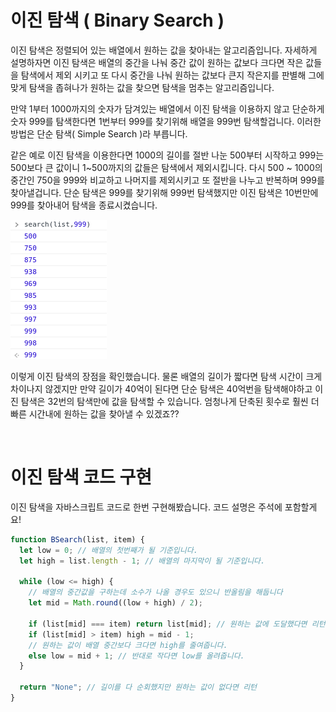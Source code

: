 # 이진 탐색 ( Binary Search )

이진 탐색은 정렬되어 있는 배열에서 원하는 값을 찾아내는 알고리즘입니다. 자세하게 설명하자면 이진 탐색은 배열의 중간을 나눠 중간 값이 원하는 값보다 크다면 작은 값들을 탐색에서 제외 시키고 또 다시 중간을 나눠 원하는 값보다 큰지 작은지를 판별해 그에 맞게 탐색을 좁혀나가 원하는 값을 찾으면 탐색을 멈추는 알고리즘입니다.

만약 1부터 1000까지의 숫자가 담겨있는 배열에서 이진 탐색을 이용하지 않고 단순하게 숫자 999를 탐색한다면 1번부터 999를 찾기위해 배열을 999번 탐색할겁니다. 이러한 방법은 단순 탐색( Simple Search )라 부릅니다.

같은 예로 이진 탐색을 이용한다면 1000의 길이를 절반 나눈 500부터 시작하고 999는 500보다 큰 값이니 1~500까지의 값들은 탐색에서 제외시킵니다. 다시 500 ~ 1000의 중간인 750을 999와 비교하고 나머지를 제외시키고 또 절반을 나누고 반복하며 999를 찾아낼겁니다. 단순 탐색은 999를 찾기위해 999번 탐색했지만 이진 탐색은 10번만에 999를 찾아내어 탐색을 종료시켰습니다.

![](./image/binary_search.png)

이렇게 이진 탐색의 장점을 확인했습니다. 물론 배열의 길이가 짧다면 탐색 시간이 크게 차이나지 않겠지만 만약 길이가 40억이 된다면 단순 탐색은 40억번을 탐색해야하고 이진 탐색은 32번의 탐색만에 값을 탐색할 수 있습니다. 엄청나게 단축된 횟수로 훨씬 더 빠른 시간내에 원하는 값을 찾아낼 수 있겠죠??

<br />

# 이진 탐색 코드 구현

이진 탐색을 자바스크립트 코드로 한번 구현해봤습니다. 코드 설명은 주석에 포함할게요!

```jsx
function BSearch(list, item) {
  let low = 0; // 배열의 첫번째가 될 기준입니다.
  let high = list.length - 1; // 배열의 마지막이 될 기준입니다.

  while (low <= high) {
    // 배열의 중간값을 구하는데 소수가 나올 경우도 있으니 반올림을 해둡니다
    let mid = Math.round((low + high) / 2);

    if (list[mid] === item) return list[mid]; // 원하는 값에 도달했다면 리턴시켜줍니다.
    if (list[mid] > item) high = mid - 1;
    // 원하는 값이 배열 중간보다 크다면 high를 줄여줍니다.
    else low = mid + 1; // 반대로 작다면 low를 올려줍니다.
  }

  return "None"; // 길이를 다 순회했지만 원하는 값이 없다면 리턴
}
```
